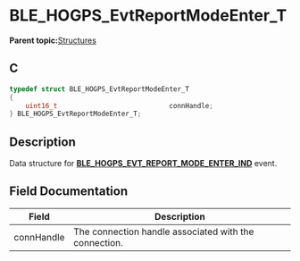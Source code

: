 # BLE\_HOGPS\_EvtReportModeEnter\_T

**Parent topic:**[Structures](GUID-E3B28D5E-279E-48ED-A989-4BF908B59108.md)

## C

```c
typedef struct BLE_HOGPS_EvtReportModeEnter_T
{
    uint16_t                            connHandle;
} BLE_HOGPS_EvtReportModeEnter_T;
```

## Description

Data structure for **[BLE\_HOGPS\_EVT\_REPORT\_MODE\_ENTER\_IND](GUID-4A772703-D197-40AE-A35F-77D7C1504E97.md)** event.

## Field Documentation

|Field|Description|
|-----|-----------|
|connHandle|The connection handle associated with the connection.|

